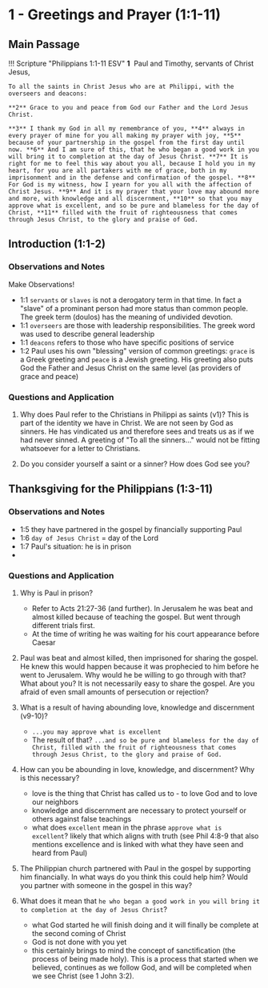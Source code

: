 # 1 - Greetings and Prayer (1:1-11)

## Main Passage

!!! Scripture "Philippians 1:1-11 ESV"
    **1**  Paul and Timothy, servants of Christ Jesus,  
    
    To all the saints in Christ Jesus who are at Philippi, with the overseers and deacons:  
    
    **2** Grace to you and peace from God our Father and the Lord Jesus Christ.  
    
    **3** I thank my God in all my remembrance of you, **4** always in every prayer of mine for you all making my prayer with joy, **5** because of your partnership in the gospel from the first day until now. **6** And I am sure of this, that he who began a good work in you will bring it to completion at the day of Jesus Christ. **7** It is right for me to feel this way about you all, because I hold you in my heart, for you are all partakers with me of grace, both in my imprisonment and in the defense and confirmation of the gospel. **8** For God is my witness, how I yearn for you all with the affection of Christ Jesus. **9** And it is my prayer that your love may abound more and more, with knowledge and all discernment, **10** so that you may approve what is excellent, and so be pure and blameless for the day of Christ, **11** filled with the fruit of righteousness that comes through Jesus Christ, to the glory and praise of God.  

## Introduction (1:1-2)
### Observations and Notes
Make Observations!

- 1:1 `servants` or `slaves` is not a derogatory term in that time. In fact a "slave" of a prominant person had more status than common people. The greek term (doulos) has the meaning of undivided devotion.
- 1:1 `overseers` are those with leadership responsibilities. The greek word was used to describe general leadership
- 1:1 `deacons` refers to those who have specific positions of service
- 1:2 Paul uses his own "blessing" version of common greetings: `grace` is a Greek greeting and `peace` is a Jewish greeting. His greeting also puts God the Father and Jesus Christ on the same level (as providers of grace and peace)


### Questions and Application

1. Why does Paul refer to the Christians in Philippi as saints (v1)?
    This is part of the identity we have in Christ. We are not seen by God as sinners. He has vindicated us and therefore sees and treats us as if we had never sinned. A greeting of "To all the sinners..." would not be fitting whatsoever for a letter to Christians.

2. Do you consider yourself a saint or a sinner? How does God see you?

## Thanksgiving for the Philippians (1:3-11)

### Observations and Notes
- 1:5 they have partnered in the gospel by financially supporting Paul
- 1:6 `day of Jesus Christ` = day of the Lord 
- 1:7 Paul's situation: he is in prison
- 
### Questions and Application
1. Why is Paul in prison?
    - Refer to Acts 21:27-36 (and further). In Jerusalem he was beat and almost killed because of teaching the gospel. But went through different trials first.
    - At the time of writing he was waiting for his court appearance before Caesar

2. Paul was beat and almost killed, then imprisoned for sharing the gospel. He knew this would happen because it was prophecied to him before he went to Jerusalem. Why would he be willing to go through with that? What about you? It is not necessarily easy to share the gospel. Are you afraid of even small amounts of persecution or rejection?

3. What is a result of having abounding love, knowledge and discernment (v9-10)?
    - `...you may approve what is excellent`
    - The result of that? `...and so be pure and blameless for the day of Christ, filled with the fruit of righteousness that comes through Jesus Christ, to the glory and praise of God.`

4. How can you be abounding in love, knowledge, and discernment? Why is this necessary?
    - love is the thing that Christ has called us to - to love God and to love our neighbors
    - knowledge and discernment are necessary to protect yourself or others against false teachings
    - what does `excellent` mean in the phrase `approve what is excellent`? likely that which aligns with truth (see Phil 4:8-9 that also mentions excellence and is linked with what they have seen and heard from Paul)

5. The Philippian church partnered with Paul in the gospel by supporting him financially. In what ways do you think this could help him? Would you partner with someone in the gospel in this way?

6. What does it mean that `he who began a good work in you will bring it to completion at the day of Jesus Christ`?
    - what God started he will finish doing and it will finally be complete at the second coming of Christ
    - God is not done with you yet
    - this certainly brings to mind the concept of sanctification (the process of being made holy). This is a process that started when we believed, continues as we follow God, and will be completed when we see Christ (see 1 John 3:2). 